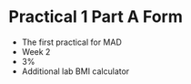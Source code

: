 # Practical 1 Part A Form 

- The first practical for MAD
- Week 2
- 3%
- Additional lab BMI calculator
